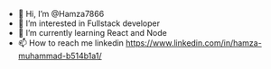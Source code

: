 - 👋 Hi, I’m @Hamza7866
- 👀 I’m interested in Fullstack developer
- 🌱 I’m currently learning React and Node
- 📫 How to reach me linkedin
https://www.linkedin.com/in/hamza-muhammad-b514b1a1/

<!---
Hamza7866/Hamza7866 is a ✨ special ✨ repository because its `README.md` (this file) appears on your GitHub profile.
You can click the Preview link to take a look at your changes.
--->
